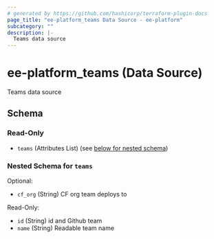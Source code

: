 ```yaml
---
# generated by https://github.com/hashicorp/terraform-plugin-docs
page_title: "ee-platform_teams Data Source - ee-platform"
subcategory: ""
description: |-
  Teams data source
---
```


# ee-platform_teams (Data Source)

Teams data source



<!-- schema generated by tfplugindocs -->
## Schema

### Read-Only

- `teams` (Attributes List) (see [below for nested schema](#nestedatt--teams))

<a id="nestedatt--teams"></a>
### Nested Schema for `teams`

Optional:

- `cf_org` (String) CF org team deploys to

Read-Only:

- `id` (String) id and Github team
- `name` (String) Readable team name

